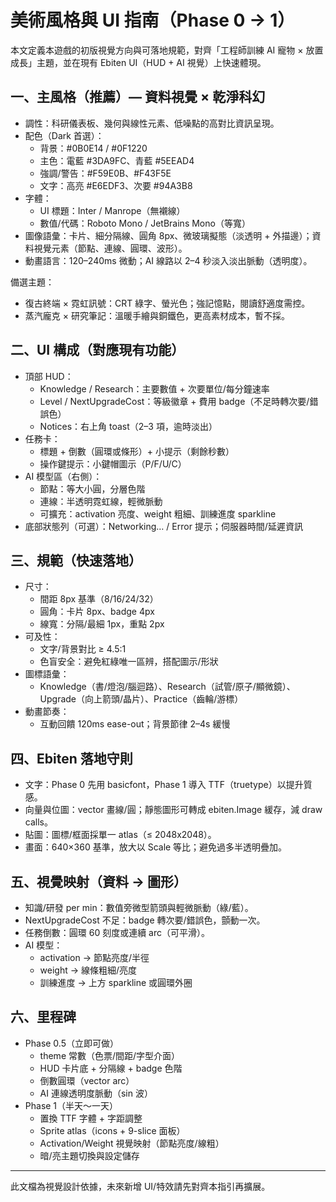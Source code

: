 # 美術風格與 UI 指南（Phase 0 → 1）

本文定義本遊戲的初版視覺方向與可落地規範，對齊「工程師訓練 AI 寵物 × 放置成長」主題，並在現有 Ebiten UI（HUD + AI 視覺）上快速體現。

## 一、主風格（推薦）— 資料視覺 × 乾淨科幻

- 調性：科研儀表板、幾何與線性元素、低噪點的高對比資訊呈現。
- 配色（Dark 首選）：
  - 背景：#0B0E14 / #0F1220
  - 主色：電藍 #3DA9FC、青藍 #5EEAD4
  - 強調/警告：#F59E0B、#F43F5E
  - 文字：高亮 #E6EDF3、次要 #94A3B8
- 字體：
  - UI 標題：Inter / Manrope（無襯線）
  - 數值/代碼：Roboto Mono / JetBrains Mono（等寬）
- 圖像語彙：卡片、細分隔線、圓角 8px、微玻璃擬態（淡透明 + 外描邊）；資料視覺元素（節點、連線、圓環、波形）。
- 動畫語言：120–240ms 微動；AI 線路以 2–4 秒淡入淡出脈動（透明度）。

備選主題：
- 復古終端 × 霓虹訊號：CRT 綠字、螢光色；強記憶點，閱讀舒適度需控。 
- 蒸汽龐克 × 研究筆記：溫暖手繪與銅鐵色，更高素材成本，暫不採。

## 二、UI 構成（對應現有功能）

- 頂部 HUD：
  - Knowledge / Research：主要數值 + 次要單位/每分鐘速率
  - Level / NextUpgradeCost：等級徽章 + 費用 badge（不足時轉次要/錯誤色）
  - Notices：右上角 toast（2–3 項，逾時淡出）
- 任務卡：
  - 標題 + 倒數（圓環或條形）+ 小提示（剩餘秒數）
  - 操作鍵提示：小鍵帽圖示（P/F/U/C）
- AI 模型區（右側）：
  - 節點：等大小圓，分層色階
  - 連線：半透明霓虹線，輕微脈動
  - 可擴充：activation 亮度、weight 粗細、訓練進度 sparkline
- 底部狀態列（可選）：Networking… / Error 提示；伺服器時間/延遲資訊

## 三、規範（快速落地）

- 尺寸：
  - 間距 8px 基準（8/16/24/32）
  - 圓角：卡片 8px、badge 4px
  - 線寬：分隔/最細 1px，重點 2px
- 可及性：
  - 文字/背景對比 ≥ 4.5:1
  - 色盲安全：避免紅綠唯一區辨，搭配圖示/形狀
- 圖標語彙：
  - Knowledge（書/燈泡/腦迴路）、Research（試管/原子/顯微鏡）、Upgrade（向上箭頭/晶片）、Practice（齒輪/游標）
- 動畫節奏：
  - 互動回饋 120ms ease-out；背景節律 2–4s 緩慢

## 四、Ebiten 落地守則

- 文字：Phase 0 先用 basicfont，Phase 1 導入 TTF（truetype）以提升質感。
- 向量與位圖：vector 畫線/圓；靜態圖形可轉成 ebiten.Image 緩存，減 draw calls。
- 貼圖：圖標/框面採單一 atlas（≤ 2048x2048）。
- 畫面：640×360 基準，放大以 Scale 等比；避免過多半透明疊加。

## 五、視覺映射（資料 → 圖形）

- 知識/研發 per min：數值旁微型箭頭與輕微脈動（綠/藍）。
- NextUpgradeCost 不足：badge 轉次要/錯誤色，顫動一次。
- 任務倒數：圓環 60 刻度或連續 arc（可平滑）。
- AI 模型：
  - activation → 節點亮度/半徑
  - weight → 線條粗細/亮度
  - 訓練進度 → 上方 sparkline 或圓環外圈

## 六、里程碑

- Phase 0.5（立即可做）
  - theme 常數（色票/間距/字型介面）
  - HUD 卡片底 + 分隔線 + badge 色階
  - 倒數圓環（vector arc）
  - AI 連線透明度脈動（sin 波）
- Phase 1（半天～一天）
  - 置換 TTF 字體 + 字距調整
  - Sprite atlas（icons + 9-slice 面板）
  - Activation/Weight 視覺映射（節點亮度/線粗）
  - 暗/亮主題切換與設定儲存

---

此文檔為視覺設計依據，未來新增 UI/特效請先對齊本指引再擴展。
